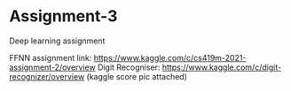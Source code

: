 # Assignment-3

Deep learning assignment

FFNN assignment link: https://www.kaggle.com/c/cs419m-2021-assignment-2/overview
Digit Recogniser: https://www.kaggle.com/c/digit-recognizer/overview (kaggle score pic attached)
